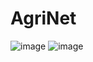 # AgriNet
![image](https://github.com/senakristiawan/AgriNet/assets/118242816/94d1ec8a-3502-4b14-ad67-a414f8a6465a)
![image](https://github.com/senakristiawan/AgriNet/assets/118242816/f49758a7-d4f3-4003-b5f3-7b7ca1621911)
